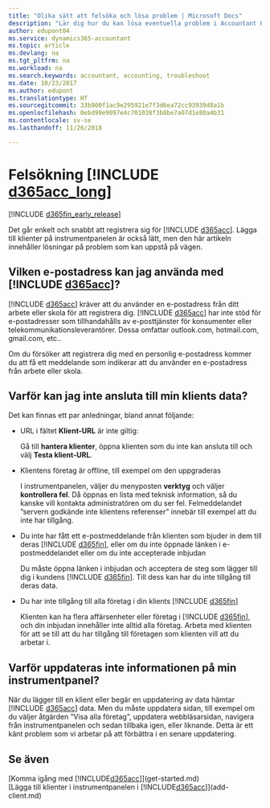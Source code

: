 ```yaml
---
title: "Olika sätt att felsöka och lösa problem | Microsoft Docs"
description: "Lär dig hur du kan lösa eventuella problem i Accountant Hub för Dynamics 365."
author: edupont04
ms.service: dynamics365-accountant
ms.topic: article
ms.devlang: na
ms.tgt_pltfrm: na
ms.workload: na
ms.search.keywords: accountant, accounting, troubleshoot
ms.date: 10/23/2017
ms.author: edupont
ms.translationtype: HT
ms.sourcegitcommit: 33b900f1ac9e295921e7f3d6ea72cc93939d8a1b
ms.openlocfilehash: 0ebd99e9097e4c701038f3b8be7a07d1e80a4b31
ms.contentlocale: sv-se
ms.lasthandoff: 11/26/2018

---
```

# <a name="troubleshooting-include-d365acclongincludesd365acclongmdmd"></a>Felsökning [!INCLUDE [d365acc_long](includes/d365acc_long_md.md)]
[!INCLUDE [d365fin_early_release](includes/d365fin_early_release.md.md)]

Det går enkelt och snabbt att registrera sig för [!INCLUDE [d365acc](includes/d365acc_md.md)]. Lägga till klienter på instrumentpanelen är också lätt, men den här artikeln innehåller lösningar på problem som kan uppstå på vägen.

## <a name="what-email-address-can-i-use-with-include-d365accincludesd365accmdmd"></a>Vilken e-postadress kan jag använda med [!INCLUDE [d365acc](includes/d365acc_md.md)]?
[!INCLUDE [d365acc](includes/d365acc_md.md)] kräver att du använder en e-postadress från ditt arbete eller skola för att registrera dig. [!INCLUDE [d365acc](includes/d365acc_md.md)] har inte stöd för e-postadresser som tillhandahålls av e-posttjänster för konsumenter eller telekommunikationsleverantörer. Dessa omfattar outlook.com, hotmail.com, gmail.com, etc..  

Om du försöker att registrera dig med en personlig e-postadress kommer du att få ett meddelande som indikerar att du använder en e-postadress från arbete eller skola.  

## <a name="why-cant-i-connect-to-my-clients-data"></a>Varför kan jag inte ansluta till min klients data?
Det kan finnas ett par anledningar, bland annat följande:

- URL i fältet **Klient-URL** är inte giltig:  

  Gå till **hantera klienter**, öppna klienten som du inte kan ansluta till och välj **Testa klient-URL**.  
- Klientens företag är offline, till exempel om den uppgraderas

  I instrumentpanelen, väljer du menyposten **verktyg** och väljer **kontrollera fel**. Då öppnas en lista med teknisk information, så du kanske vill kontakta administratören om du ser fel. Felmeddelandet ”servern godkände inte klientens referenser” innebär till exempel att du inte har tillgång.  
- Du inte har fått ett e-postmeddelande från klienten som bjuder in dem till deras [!INCLUDE [d365fin](includes/d365fin_md.md)], eller om du inte öppnade länken i e-postmeddelandet eller om du inte accepterade inbjudan

  Du måste öppna länken i inbjudan och acceptera de steg som lägger till dig i kundens [!INCLUDE [d365fin](includes/d365fin_md.md)]. Till dess kan har du inte tillgång till deras data.  
- Du har inte tillgång till alla företag i din klients [!INCLUDE [d365fin](includes/d365fin_md.md)]

  Klienten kan ha flera affärsenheter eller företag i [!INCLUDE [d365fin](includes/d365fin_md.md)], och din inbjudan innehåller inte alltid alla företag. Arbeta med klienten för att se till att du har tillgång till företagen som klienten vill att du arbetar i.  

## <a name="why-doesnt-the-data-refresh-in-my-dashboard"></a>Varför uppdateras inte informationen på min instrumentpanel?
När du lägger till en klient eller begär en uppdatering av data hämtar [!INCLUDE [d365acc](includes/d365acc_md.md)] data. Men du måste uppdatera sidan, till exempel om du väljer åtgärden ”Visa alla företag”, uppdatera webbläsarsidan, navigera från instrumentpanelen och sedan tillbaka igen, eller liknande. Detta är ett känt problem som vi arbetar på att förbättra i en senare uppdatering.  

## <a name="see-also"></a>Se även
[Komma igång med [!INCLUDE[d365acc](includes/d365acc_md.md)]](get-started.md)  
[Lägga till klienter i instrumentpanelen i [!INCLUDE[d365acc](includes/d365acc_md.md)]](add-client.md)  

